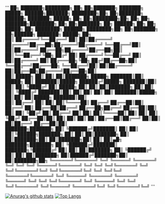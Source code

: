 '''
██╗     ███████╗████████╗    ██╗   ██╗███████╗    ███████╗ █████╗  ██████╗███████╗    ████████╗██╗  ██╗███████╗    ██████╗ ███████╗ █████╗ ██╗     ██╗████████╗██╗   ██╗    ██╗     ███████╗████████╗    ██╗   ██╗███████╗    ██╗      ██████╗ ██╗   ██╗ █████╗ ██╗         ████████╗ ██████╗     ████████╗██╗  ██╗███████╗    ██╗██████╗ ███████╗ █████╗ ██╗        
██║     ██╔════╝╚══██╔══╝    ██║   ██║██╔════╝    ██╔════╝██╔══██╗██╔════╝██╔════╝    ╚══██╔══╝██║  ██║██╔════╝    ██╔══██╗██╔════╝██╔══██╗██║     ██║╚══██╔══╝╚██╗ ██╔╝    ██║     ██╔════╝╚══██╔══╝    ██║   ██║██╔════╝    ██║     ██╔═══██╗╚██╗ ██╔╝██╔══██╗██║         ╚══██╔══╝██╔═══██╗    ╚══██╔══╝██║  ██║██╔════╝    ██║██╔══██╗██╔════╝██╔══██╗██║        
██║     █████╗     ██║       ██║   ██║███████╗    █████╗  ███████║██║     █████╗         ██║   ███████║█████╗      ██████╔╝█████╗  ███████║██║     ██║   ██║    ╚████╔╝     ██║     █████╗     ██║       ██║   ██║███████╗    ██║     ██║   ██║ ╚████╔╝ ███████║██║            ██║   ██║   ██║       ██║   ███████║█████╗      ██║██║  ██║█████╗  ███████║██║        
██║     ██╔══╝     ██║       ██║   ██║╚════██║    ██╔══╝  ██╔══██║██║     ██╔══╝         ██║   ██╔══██║██╔══╝      ██╔══██╗██╔══╝  ██╔══██║██║     ██║   ██║     ╚██╔╝      ██║     ██╔══╝     ██║       ██║   ██║╚════██║    ██║     ██║   ██║  ╚██╔╝  ██╔══██║██║            ██║   ██║   ██║       ██║   ██╔══██║██╔══╝      ██║██║  ██║██╔══╝  ██╔══██║██║        
███████╗███████╗   ██║       ╚██████╔╝███████║    ██║     ██║  ██║╚██████╗███████╗       ██║   ██║  ██║███████╗    ██║  ██║███████╗██║  ██║███████╗██║   ██║      ██║▄█╗    ███████╗███████╗   ██║       ╚██████╔╝███████║    ███████╗╚██████╔╝   ██║   ██║  ██║███████╗       ██║   ╚██████╔╝       ██║   ██║  ██║███████╗    ██║██████╔╝███████╗██║  ██║███████╗██╗
╚══════╝╚══════╝   ╚═╝        ╚═════╝ ╚══════╝    ╚═╝     ╚═╝  ╚═╝ ╚═════╝╚══════╝       ╚═╝   ╚═╝  ╚═╝╚══════╝    ╚═╝  ╚═╝╚══════╝╚═╝  ╚═╝╚══════╝╚═╝   ╚═╝      ╚═╝╚═╝    ╚══════╝╚══════╝   ╚═╝        ╚═════╝ ╚══════╝    ╚══════╝ ╚═════╝    ╚═╝   ╚═╝  ╚═╝╚══════╝       ╚═╝    ╚═════╝        ╚═╝   ╚═╝  ╚═╝╚══════╝    ╚═╝╚═════╝ ╚══════╝╚═╝  ╚═╝╚══════╝╚═╝
'''

[![Anurag's github stats](https://github-readme-stats.vercel.app/api?username=ytll21)](https://github.com/anuraghazra/github-readme-stats)
[![Top Langs](https://github-readme-stats.vercel.app/api/top-langs/?username=ytll21)](https://github.com/anuraghazra/github-readme-stats)
